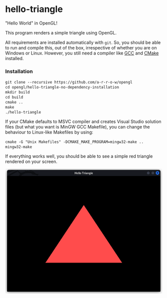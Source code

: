 # hello-triangle

"Hello World" in OpenGL!

This program renders a simple triangle using OpenGL.

All requirements are installed automatically with `git`. So, you should be able to run and compile this, out of the box, irrespective of whether you are on Windows or Linux. However, you still need a compiler like [GCC](https://gcc.gnu.org/) and [CMake](https://cmake.org/) installed.

### Installation

```
git clone --recursive https://github.com/a-r-r-o-w/opengl
cd opengl/hello-triangle-no-dependency-installation
mkdir build
cd build
cmake ..
make
./hello-triangle
```

If your CMake defaults to MSVC compiler and creates Visual Studio solution files (but what you want is MinGW GCC Makefile), you can change the behaviour to Linux-like Makefiles by using:

```
cmake -G "Unix Makefiles" -DCMAKE_MAKE_PROGRAM=mingw32-make ..
mingw32-make
```

If everything works well, you should be able to see a simple red triangle rendered on your screen.

![red-triangle.png](./images/red-triangle.png)
